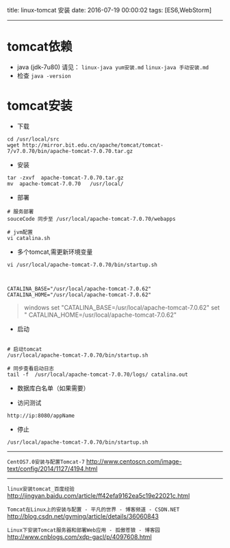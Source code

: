 title: linux-tomcat 安装
date: 2016-07-19 00:00:02
tags: [ES6,WebStorm]


---

# tomcat依赖
- java (jdk-7u80)
请见： ` linux-java yum安装.md `  ` linux-java 手动安装.md `
- 检查 `java -version`


# tomcat安装


- 下载
```
cd /usr/local/src
wget http://mirror.bit.edu.cn/apache/tomcat/tomcat-7/v7.0.70/bin/apache-tomcat-7.0.70.tar.gz
```


- 安装
```
tar -zxvf  apache-tomcat-7.0.70.tar.gz
mv  apache-tomcat-7.0.70   /usr/local/
```


- 部署
```
# 服务部署
souceCode 同步至 /usr/local/apache-tomcat-7.0.70/webapps

# jvm配置
vi catalina.sh
```


- 多个tomcat,需更新环境变量
```
vi /usr/local/apache-tomcat-7.0.70/bin/startup.sh



CATALINA_BASE="/usr/local/apache-tomcat-7.0.62"
CATALINA_HOME="/usr/local/apache-tomcat-7.0.62"
```
> windows
set "CATALINA_BASE=/usr/local/apache-tomcat-7.0.62"
set  " CATALINA_HOME=/usr/local/apache-tomcat-7.0.62"


- 启动
```

# 启动tomcat
/usr/local/apache-tomcat-7.0.70/bin/startup.sh

# 同步查看启动日志
tail -f  /usr/local/apache-tomcat-7.0.70/logs/ catalina.out
```


- 数据库白名单（如果需要）


- 访问测试
```
http://ip:8080/appName
```


- 停止
```
/usr/local/apache-tomcat-7.0.70/bin/startup.sh

```


---


`CentOS7.0安装与配置Tomcat-7`
http://www.centoscn.com/image-text/config/2014/1127/4194.html


---


`linux安装tomcat_百度经验`
http://jingyan.baidu.com/article/ff42efa9162ea5c19e22021c.html


`Tomcat在Linux上的安装与配置 - 平凡的世界 - 博客频道 - CSDN.NET`
http://blog.csdn.net/gyming/article/details/36060843


`Linux下安装Tomcat服务器和部署Web应用 - 孤傲苍狼 - 博客园`
http://www.cnblogs.com/xdp-gacl/p/4097608.html


<!-- more -->
